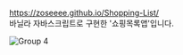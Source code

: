 https://zoseeee.github.io/Shopping-List/ <br />
바닐라 자바스크립트로 구현한 '쇼핑목록앱'입니다.

![Group 4](https://user-images.githubusercontent.com/102403987/186312196-f8a3b139-ce66-49dc-b8e4-25f3f3a83193.png)
